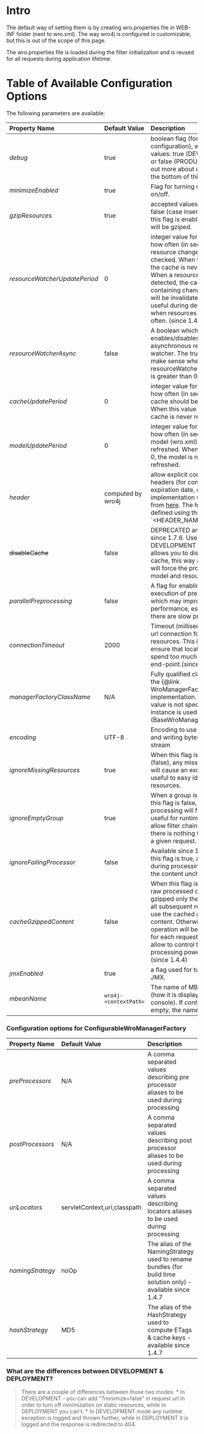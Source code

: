 # Intro #
The default way of setting them is by creating wro.properties file in WEB-INF folder (next to wro.xml).
The way wro4j is configured is customizable, but this is out of the scope of this page.

The wro.properties file is loaded during the filter initialization and is reused for all requests during application lifetime.

# Table of Available Configuration Options #

The following parameters are available:

| **Property Name** | **Default Value** | **Description** |
|:------------------|:------------------|:----------------|
| _debug_           | true              | boolean flag (former known as configuration), with possible values: true (DEVELOPMENT) or false (PRODUCTION). Find out more about differences at the bottom of this page |
| _minimizeEnabled_ | true              | Flag for turning minimization on/off. |
| _gzipResources_   | true              | accepted values are: true or false (case insensitive). When this flag is enabled response will be gziped. |
| _resourceWatcherUpdatePeriod_ | 0                 | integer value for specifying how often (in seconds) the resource changes should be checked. When this value is 0, the cache is never refreshed. When a resource change is detected, the cached group containing changed resource will be invalidated. This is useful during development, when resources are changed often. (since 1.4.8) |
| _resourceWatcherAsync_ | false             | A boolean which enables/disables asynchronous resource watcher. The true value does make sense when resourceWatcherUpdatePeriod is greater than 0. (since 1.7.3) |
| _cacheUpdatePeriod_ | 0                 | integer value for specifying how often (in seconds) the cache should be refreshed. When this value is 0, the cache is never refreshed.|
| _modelUpdatePeriod_ | 0                 |  integer value for specifying how often (in seconds) the model (wro.xml) should be refreshed. When this value is 0, the model is never refreshed. |
| _header_          | computed by wro4j | allow explicit configuration of headers (for controlling expiration date, etc). The implementation was inspired from [here](http://juliusdev.blogspot.com/2008/06/tomcat-add-expires-header.html). The headers can be defined using this format: `<HEADER_NAME1>: <VALUE1> | <HEADER_NAME2>: <VALUE2>` Example: `Expires: Thu, 15 Apr 2020 20:00:00 GMT | cache-control: public` |
| ~~disableCache~~  | false             | DEPRECATED and removed since 1.7.6. Used only in DEVELOPMENT mode and allows you to disable the cache, this way any request will force the processing of the model and resources. |
| _parallelPreprocessing_ | false             | A flag for enabling parallel execution of pre processors which may improve overall performance, especially when there are slow preProcessors |
| _connectionTimeout_ | 2000              | Timeout (milliseconds) of the url connection for external resources. This is used to ensure that locator doesn't spend too much time on slow end-point.(since 1.4.5) |
| _managerFactoryClassName_ | N/A               | Fully qualified class name of the {@link WroManagerFactory} implementation. When this value is not specified a default instance is used (BaseWroManagerFactory). |
| _encoding_        | UTF-8             | Encoding to use when reading and writing bytes from/to stream |
| _ignoreMissingResources_ | true              | When this flag is disabled (false), any missing resource will cause an exception. This is useful to easy identify invalid resources. |
| _ignoreEmptyGroup_ | true              | When a group is empty and this flag is false, the processing will fail. This is useful for runtime solution to allow filter chaining when there is nothing to process for a given request. (since 1.4.5) |
| _ignoreFailingProcessor_ | false             | Available since 1.4.7. When this flag is true, any failure during processing will leave the content unchanged. |
| _cacheGzippedContent_ | false             | When this flag is enabled, the raw processed content will be gzipped only the first time and all subsequent requests will use the cached gzipped content. Otherwise, the gzip operation will be performed for each request. This flag allow to control the memory vs processing power trade-off. (since 1.4.4) |
| _jmxEnabled_      | true              | a flag used for turning on/off JMX.|
| _mbeanName_       | `wro4j-<contextPath>` | The name of MBean object (how it is displayed in JMX console). If _contextPath_ is empty, the name is `wro4j-ROOT` |

### Configuration options for ConfigurableWroManagerFactory ###

| **Property Name** | **Default Value** | **Description** |
|:------------------|:------------------|:----------------|
| _preProcessors_   | N/A               | A comma separated values describing pre processor aliases to be used during processing |
| _postProcessors_  | N/A               | A comma separated values describing post processor aliases to be used during processing |
| _uriLocators_     | servletContext,uri,classpath | A comma separated values describing locators aliases to be used during processing |
| _namingStrategy_  | noOp              | The alias of the NamingStrategy used to rename bundles (for build time solution only) - available since 1.4.7 |
| _hashStrategy_    | MD5               | The alias of the HashStrategy used to compute ETags & cache keys - available since 1.4.7 |



### What are the differences between DEVELOPMENT & DEPLOYMENT? ###
> There are a couple of differences between those two modes:
    * In DEVELOPMENT - you can add "?minimize=false" in request url in
> order to turn off minimization on static resources, while in DEPLOYMENT you can't.
    * In DEVELOPMENT mode any runtime exception is logged and thrown further, while in DEPLOYMENT it is logged and the response is redirected to 404.